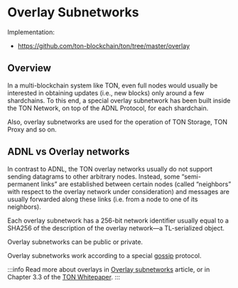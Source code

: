 # Overlay Subnetworks

Implementation:
* https://github.com/ton-blockchain/ton/tree/master/overlay

## Overview

In a multi-blockchain system like TON, even full nodes would usually be interested in obtaining updates (i.e., new blocks) only around
a few shardchains. To this end, a special overlay subnetwork has been built
inside the TON Network, on top of the ADNL Protocol,
for each shardchain.

Also, overlay subnetworks are used for the operation of TON Storage, TON Proxy and so on.

## ADNL vs Overlay networks

In contrast to ADNL, the TON overlay networks usually do not support
sending datagrams to other arbitrary nodes. Instead, some “semi-permanent
links” are established between certain nodes (called “neighbors” with respect to
the overlay network under consideration) and messages are usually forwarded
along these links (i.e. from a node to one of its neighbors).

Each overlay subnetwork has a 256-bit network identifier usually equal
to a SHA256 of the description of the overlay network—a TL-serialized object.

Overlay subnetworks can be public or private.

Overlay subnetworks work according to a special [gossip](https://en.wikipedia.org/wiki/Gossip_protocol) protocol.

:::info
Read more about overlays in [Overlay subnetworks](/docs/develop/network/overlay) article, or in Chapter 3.3 of the [TON Whitepaper](https://ton.org/docs/ton.pdf).
:::

